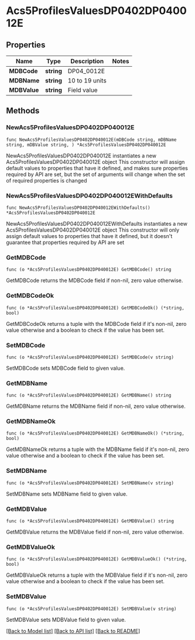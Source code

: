 # Acs5ProfilesValuesDP0402DP040012E

## Properties

Name | Type | Description | Notes
------------ | ------------- | ------------- | -------------
**MDBCode** | **string** | DP04_0012E | 
**MDBName** | **string** | 10 to 19 units | 
**MDBValue** | **string** | Field value | 

## Methods

### NewAcs5ProfilesValuesDP0402DP040012E

`func NewAcs5ProfilesValuesDP0402DP040012E(mDBCode string, mDBName string, mDBValue string, ) *Acs5ProfilesValuesDP0402DP040012E`

NewAcs5ProfilesValuesDP0402DP040012E instantiates a new Acs5ProfilesValuesDP0402DP040012E object
This constructor will assign default values to properties that have it defined,
and makes sure properties required by API are set, but the set of arguments
will change when the set of required properties is changed

### NewAcs5ProfilesValuesDP0402DP040012EWithDefaults

`func NewAcs5ProfilesValuesDP0402DP040012EWithDefaults() *Acs5ProfilesValuesDP0402DP040012E`

NewAcs5ProfilesValuesDP0402DP040012EWithDefaults instantiates a new Acs5ProfilesValuesDP0402DP040012E object
This constructor will only assign default values to properties that have it defined,
but it doesn't guarantee that properties required by API are set

### GetMDBCode

`func (o *Acs5ProfilesValuesDP0402DP040012E) GetMDBCode() string`

GetMDBCode returns the MDBCode field if non-nil, zero value otherwise.

### GetMDBCodeOk

`func (o *Acs5ProfilesValuesDP0402DP040012E) GetMDBCodeOk() (*string, bool)`

GetMDBCodeOk returns a tuple with the MDBCode field if it's non-nil, zero value otherwise
and a boolean to check if the value has been set.

### SetMDBCode

`func (o *Acs5ProfilesValuesDP0402DP040012E) SetMDBCode(v string)`

SetMDBCode sets MDBCode field to given value.


### GetMDBName

`func (o *Acs5ProfilesValuesDP0402DP040012E) GetMDBName() string`

GetMDBName returns the MDBName field if non-nil, zero value otherwise.

### GetMDBNameOk

`func (o *Acs5ProfilesValuesDP0402DP040012E) GetMDBNameOk() (*string, bool)`

GetMDBNameOk returns a tuple with the MDBName field if it's non-nil, zero value otherwise
and a boolean to check if the value has been set.

### SetMDBName

`func (o *Acs5ProfilesValuesDP0402DP040012E) SetMDBName(v string)`

SetMDBName sets MDBName field to given value.


### GetMDBValue

`func (o *Acs5ProfilesValuesDP0402DP040012E) GetMDBValue() string`

GetMDBValue returns the MDBValue field if non-nil, zero value otherwise.

### GetMDBValueOk

`func (o *Acs5ProfilesValuesDP0402DP040012E) GetMDBValueOk() (*string, bool)`

GetMDBValueOk returns a tuple with the MDBValue field if it's non-nil, zero value otherwise
and a boolean to check if the value has been set.

### SetMDBValue

`func (o *Acs5ProfilesValuesDP0402DP040012E) SetMDBValue(v string)`

SetMDBValue sets MDBValue field to given value.



[[Back to Model list]](../README.md#documentation-for-models) [[Back to API list]](../README.md#documentation-for-api-endpoints) [[Back to README]](../README.md)



